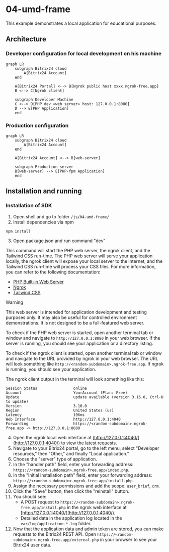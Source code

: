 # 04-umd-frame

This example demonstrates a local application for educational purposes.

## Architecture

### Developer configuration for local development on his machine

```mermaid
graph LR
    subgraph Bitrix24 cloud
        A[Bitrix24 Account] 
    end
    
    A[Bitrix24 Portal] <--> B[Ngrok public host xxxx.ngrok-free.app]
    B <--> C[Ngrok client]
    
    subgraph Developer Machine 
    C <--> D[PHP dev «web server» host: 127.0.0.1:8080]
    D --> E[PHP Application]
    end
```

### Production configuration

```mermaid
graph LR
    subgraph Bitrix24 cloud
        A[Bitrix24 Account] 
    end
    
    A[Bitrix24 Account] <--> B[web-server]
    
    subgraph Production server 
    B[web-server] --> E[PHP-fpm Application]
    end
```

## Installation and running

### Installation of SDK

1. Open shell and go to folder `/js/04-umd-frame/`
2. Install dependencies via npm

```shell
npm install
```

3. Open package.json and run command "dev"

This command will start the PHP web server, the ngrok client, and the Tailwind CSS run-time. The PHP web server will serve your application locally, the ngrok client will expose your local server to the internet, and the Tailwind CSS run-time will process your CSS files. For more information, you can refer to the following documentation:

- [PHP Built-in Web Server](https://www.php.net/manual/en/features.commandline.webserver.php)
- [Ngrok](https://ngrok.com/docs)
- [Tailwind CSS](https://tailwindcss.com/docs)

> [!WARNING]  
> This web server is intended for application development and testing purposes only. It may also be useful for controlled environment demonstrations. It is not designed to be a full-featured web server.

To check if the PHP web server is started, open another terminal tab or window and navigate to `http://127.0.0.1:8080` in your web browser. If the server is running, you should see your application or a directory listing.

To check if the ngrok client is started, open another terminal tab or window and navigate to the URL provided by ngrok in your web browser. The URL will look something like `http://<random-subdomain>.ngrok-free.app`. If ngrok is running, you should see your application.

The ngrok client output in the terminal will look something like this:

```plaintext
Session Status                online
Account                       YourAccount (Plan: Free)
Update                        update available (version 3.16.0, Ctrl-U to update)
Version                       3.10.0
Region                        United States (us)
Latency                       196ms
Web Interface                 http://127.0.0.1:4040
Forwarding                    https://<random-subdomain>.ngrok-free.app -> http://127.0.0.1:8080
```

4. Open the ngrok local web interface at [http://127.0.0.1:4040/](http://127.0.0.1:4040/) to view the latest requests.
5. Navigate to your Bitrix24 portal, go to the left menu, select "Developer resources," then "Other," and finally "Local application."
6. Choose the "server" type of application.
7. In the "handler path" field, enter your forwarding address: `https://<random-subdomain>.ngrok-free.app/index.php`.
8. In the "Initial installation path" field, enter your forwarding address: `https://<random-subdomain>.ngrok-free.app/install.php`.
9. Assign the necessary permissions and add the scope: `user_brief`, `crm`.
10. Click the "Save" button, then click the "reinstall" button.
11. You should see:
    - A POST request to `https://<random-subdomain>.ngrok-free.app/install.php` in the ngrok web interface at [http://127.0.0.1:4040/](http://127.0.0.1:4040/).
    - Detailed data in the application log located in the `var/log/application-*.log` folder.
12. Now that the application data and admin token are stored, you can make requests to the Bitrix24 REST API. Open `https://<random-subdomain>.ngrok-free.app/external.php` in your browser to see your Bitrix24 user data.
